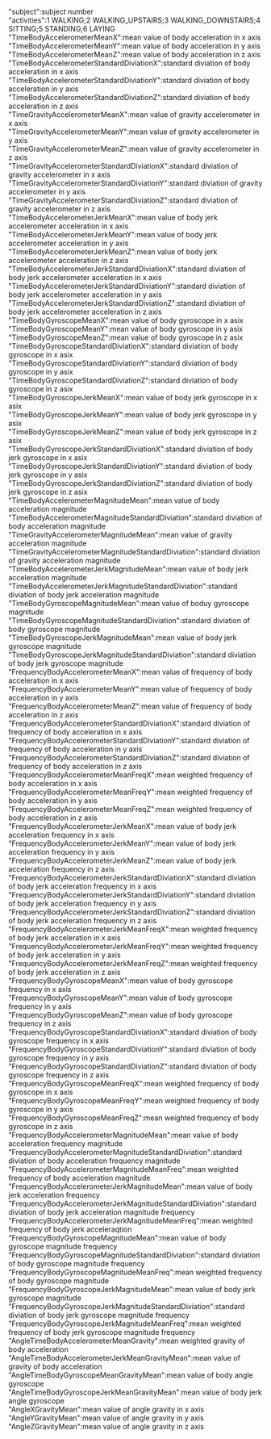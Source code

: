 "subject":subject number                                                  
"activities":1 WALKING;2 WALKING_UPSTAIRS;3 WALKING_DOWNSTAIRS;4 SITTING;5 STANDING;6 LAYING                                            
"TimeBodyAccelerometerMeanX":mean value of body acceleration in x axis                                
"TimeBodyAccelerometerMeanY":mean value of body acceleration in y axis                       
"TimeBodyAccelerometerMeanZ":mean value of body acceleration in z axis                       
"TimeBodyAccelerometerStandardDiviationX":standard diviation of body acceleration in x axis       
"TimeBodyAccelerometerStandardDiviationY":standard diviation of body acceleration in y axis                 
"TimeBodyAccelerometerStandardDiviationZ":standard diviation of body acceleration in z axis                
"TimeGravityAccelerometerMeanX":mean value of gravity accelerometer in x axis                            
"TimeGravityAccelerometerMeanY":mean value of gravity accelerometer in y axis                           
"TimeGravityAccelerometerMeanZ":mean value of gravity accelerometer in z axis                         
"TimeGravityAccelerometerStandardDiviationX":standard diviation of gravity accelerometer in x axis          
"TimeGravityAccelerometerStandardDiviationY":standard diviation of gravity accelerometer in y axis
"TimeGravityAccelerometerStandardDiviationZ":standard diviation of gravity accelerometer in z axis              
"TimeBodyAccelerometerJerkMeanX":mean value of body jerk accelerometer acceleration in x axis                          
"TimeBodyAccelerometerJerkMeanY":mean value of body jerk accelerometer acceleration in y axis                          
"TimeBodyAccelerometerJerkMeanZ":mean value of body jerk accelerometer acceleration in z axis                          
"TimeBodyAccelerometerJerkStandardDiviationX":standard diviation of body jerk accelerometer acceleration in x axis             
"TimeBodyAccelerometerJerkStandardDiviationY":standard diviation of body jerk accelerometer acceleration in y axis              
"TimeBodyAccelerometerJerkStandardDiviationZ":standard diviation of body jerk accelerometer acceleration in z axis           
"TimeBodyGyroscopeMeanX":mean value of body gyroscope in x asix                                   
"TimeBodyGyroscopeMeanY":mean value of body gyroscope in y asix                                 
"TimeBodyGyroscopeMeanZ":mean value of body gyroscope in z asix                                  
"TimeBodyGyroscopeStandardDiviationX":standard diviation of body gyroscope in x asix                    
"TimeBodyGyroscopeStandardDiviationY":standard diviation of body gyroscope in y asix                     
"TimeBodyGyroscopeStandardDiviationZ":standard diviation of body gyroscope in z asix                    
"TimeBodyGyroscopeJerkMeanX":mean value of body jerk gyroscope in x asix                               
"TimeBodyGyroscopeJerkMeanY":mean value of body jerk gyroscope in y asix                              
"TimeBodyGyroscopeJerkMeanZ":mean value of body jerk gyroscope in z asix                              
"TimeBodyGyroscopeJerkStandardDiviationX":standard diviation of body jerk gyroscope in x asix                 
"TimeBodyGyroscopeJerkStandardDiviationY":standard diviation of body jerk gyroscope in y asix                
"TimeBodyGyroscopeJerkStandardDiviationZ":standard diviation of body jerk gyroscope in z asix                
"TimeBodyAccelerometerMagnitudeMean":mean value of body acceleration magnitude                       
"TimeBodyAccelerometerMagnitudeStandardDiviation":standard diviation of body acceleration magnitude         
"TimeGravityAccelerometerMagnitudeMean":mean value of gravity acceleration magnitude                    
"TimeGravityAccelerometerMagnitudeStandardDiviation":standard diviation of gravity acceleration magnitude     
"TimeBodyAccelerometerJerkMagnitudeMean":mean value of body jerk acceleration magnitude                
"TimeBodyAccelerometerJerkMagnitudeStandardDiviation":standard diviation of body jerk acceleration magnitude     
"TimeBodyGyroscopeMagnitudeMean":mean value of boduy gyroscope magnitude                           
"TimeBodyGyroscopeMagnitudeStandardDiviation":standard diviation of body gyroscope magnitude            
"TimeBodyGyroscopeJerkMagnitudeMean":mean value of body jerk gyroscope magnitude                       
"TimeBodyGyroscopeJerkMagnitudeStandardDiviation":standard diviation of body jerk gyroscope magnitude         
"FrequencyBodyAccelerometerMeanX":mean value of frequency of body acceleration in x axis                          
"FrequencyBodyAccelerometerMeanY":mean value of frequency of body acceleration in y axis                         
"FrequencyBodyAccelerometerMeanZ":mean value of frequency of body acceleration in z axis                          
"FrequencyBodyAccelerometerStandardDiviationX":standard diviation of frequency of body acceleration in x axis            
"FrequencyBodyAccelerometerStandardDiviationY":standard diviation of frequency of body acceleration in y axis            
"FrequencyBodyAccelerometerStandardDiviationZ":standard diviation of frequency of body acceleration in z axis           
"FrequencyBodyAccelerometerMeanFreqX":mean weighted frequency of body acceleration in x axis                      
"FrequencyBodyAccelerometerMeanFreqY":mean weighted frequency of body acceleration in y axis                    
"FrequencyBodyAccelerometerMeanFreqZ":mean weighted frequency of body acceleration in z axis                      
"FrequencyBodyAccelerometerJerkMeanX":mean value of body jerk acceleration frequency in x axis                    
"FrequencyBodyAccelerometerJerkMeanY":mean value of body jerk acceleration frequency in y axis                       
"FrequencyBodyAccelerometerJerkMeanZ":mean value of body jerk acceleration frequency in z axis                     
"FrequencyBodyAccelerometerJerkStandardDiviationX":standard diviation of body jerk acceleration frequency in x axis         
"FrequencyBodyAccelerometerJerkStandardDiviationY":standard diviation of body jerk acceleration frequency in y axis        
"FrequencyBodyAccelerometerJerkStandardDiviationZ":standard diviation of body jerk acceleration frequency in z axis        
"FrequencyBodyAccelerometerJerkMeanFreqX":mean weighted frequency of body jerk acceleration in x axis                 
"FrequencyBodyAccelerometerJerkMeanFreqY":mean weighted frequency of body jerk acceleration in y axis                  
"FrequencyBodyAccelerometerJerkMeanFreqZ":mean weighted frequency of body jerk acceleration in z axis                
"FrequencyBodyGyroscopeMeanX":mean value of body gyroscope frequency in x axis                              
"FrequencyBodyGyroscopeMeanY":mean value of body gyroscope frequency in y axis                             
"FrequencyBodyGyroscopeMeanZ":mean value of body gyroscope frequency in z axis                              
"FrequencyBodyGyroscopeStandardDiviationX":standard diviation of body gyroscope frequency in x axis                
"FrequencyBodyGyroscopeStandardDiviationY":standard diviation of body gyroscope frequency in y axis                 
"FrequencyBodyGyroscopeStandardDiviationZ":standard diviation of body gyroscope frequency in z axis                
"FrequencyBodyGyroscopeMeanFreqX":mean weighted frequency of body gyroscope in x axis                          
"FrequencyBodyGyroscopeMeanFreqY":mean weighted frequency of body gyroscope in y axis                        
"FrequencyBodyGyroscopeMeanFreqZ":mean weighted frequency of body gyroscope in z axis                        
"FrequencyBodyAccelerometerMagnitudeMean":mean value of body acceleration frequency magnitude                 
"FrequencyBodyAccelerometerMagnitudeStandardDiviation":standard diviation of body acceleration frequency magnitude    
"FrequencyBodyAccelerometerMagnitudeMeanFreq":mean weighted frequency of body acceleration magnitude          
"FrequencyBodyAccelerometerJerkMagnitudeMean":mean value of body jerk acceleration frequency           
"FrequencyBodyAccelerometerJerkMagnitudeStandardDiviation":standard diviation of body jerk acceleration magnitude frequency
"FrequencyBodyAccelerometerJerkMagnitudeMeanFreq":mean weighted frequency of body jerk acceleraqtion           
"FrequencyBodyGyroscopeMagnitudeMean":mean value of body gyroscope magnitude frequency                     
"FrequencyBodyGyroscopeMagnitudeStandardDiviation":standard diviation of body gyroscope magnitude frequency         
"FrequencyBodyGyroscopeMagnitudeMeanFreq":mean weighted frequency of body gyroscope magnitude                 
"FrequencyBodyGyroscopeJerkMagnitudeMean":mean value of body jerk gyroscope magnitude                   
"FrequencyBodyGyroscopeJerkMagnitudeStandardDiviation":standard diviation of body jerk gyroscope magnitude frequency    
"FrequencyBodyGyroscopeJerkMagnitudeMeanFreq":mean weighted frequency of body jerk gyroscope magnitude frequency              
"AngleTimeBodyAccelerometerMeanGravity":mean weighted gravity of body acceleration                    
"AngleTimeBodyAccelerometerJerkMeanGravityMean":mean value of gravity of body acceleration            
"AngleTimeBodyGyroscopeMeanGravityMean":mean value of body angle gyroscope                   
"AngleTimeBodyGyroscopeJerkMeanGravityMean":mean value of body jerk angle gyroscope                
"AngleXGravityMean":mean value of angle gravity in x axis                                       
"AngleYGravityMean":mean value of angle gravity in y axis                                        
"AngleZGravityMean":mean value of angle gravity in z axis 
